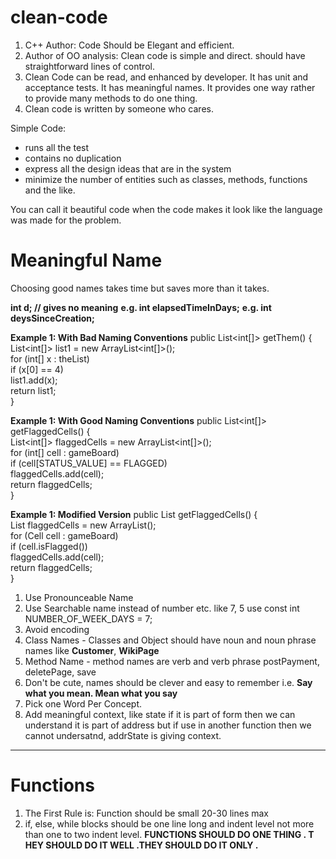 # clean-code
1. C++ Author: Code Should be Elegant and efficient. 
2. Author of OO analysis: Clean code is simple and direct. should have straightforward lines of control. 
3. Clean Code can be read, and enhanced by developer. It has unit and acceptance tests. It has meaningful names. It provides one way rather to provide many methods to do one thing. 
4. Clean code is written by someone who cares.

Simple Code:
* runs all the test
* contains no duplication
* express all the design ideas that are in the system
* minimize the number of entities such as classes, methods, functions and the like. 

You can call it beautiful code when the code makes it look like the language was made for the problem. 

# Meaningful Name
Choosing good names takes time but saves more than it takes.

**int d; // gives no meaning**
**e.g. int elapsedTimeInDays;**
**e.g. int deysSinceCreation;**

**Example 1: With Bad Naming Conventions** 
public List<int[]> getThem() {<br/>
List<int[]> list1 = new ArrayList<int[]>();<br/>
for (int[] x : theList)<br/>
if (x[0] == 4)<br/>
list1.add(x);<br/>
return list1;<br/>
}

**Example 1: With Good Naming Conventions**
public List<int[]> getFlaggedCells() {<br/>
List<int[]> flaggedCells = new ArrayList<int[]>();<br/>
for (int[] cell : gameBoard)<br/>
if (cell[STATUS_VALUE] == FLAGGED)<br/>
flaggedCells.add(cell);<br/>
return flaggedCells;<br/>
}

**Example 1: Modified Version**
public List<Cell> getFlaggedCells() {<br/>
List<Cell> flaggedCells = new ArrayList<Cell>();<br/>
for (Cell cell : gameBoard)<br/>
if (cell.isFlagged())<br/>
flaggedCells.add(cell);<br/>
return flaggedCells;<br/>
}

1. Use Pronounceable Name
2. Use Searchable name instead of number etc. like 7, 5 use const int NUMBER_OF_WEEK_DAYS = 7;
3. Avoid encoding
4. Class Names - Classes and Object should have noun and noun phrase names like **Customer**, **WikiPage**
5. Method Name - method names are verb and verb phrase postPayment, deletePage, save
6. Don't be cute, names should be clever and easy to remember i.e. **Say what you mean. Mean what you say**
7. Pick one Word Per Concept.
8. Add meaningful context, like state if it is part of form then we can understand it is part of address but if use in another function then we cannot undersatnd, addrState is giving context.

---

# Functions
1. The First Rule is: Function should be small 20-30 lines max
2. if, else, while blocks should be one line long and indent level not more than one to two indent level. 
**FUNCTIONS SHOULD DO ONE THING . T HEY SHOULD DO IT WELL .THEY SHOULD DO IT ONLY .**

